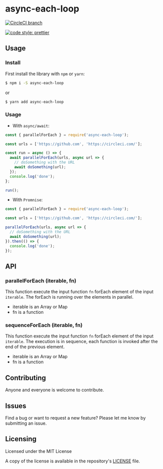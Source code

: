 # async-each-loop

[![CircleCI branch](https://img.shields.io/circleci/project/github/tsamaya/async-each-loop/master.svg)](https://circleci.com/gh/tsamaya/async-each-loop)

[![code style: prettier](https://img.shields.io/badge/code_style-prettier-ff69b4.svg?style=flat-square)](https://github.com/prettier/prettier)

## Usage

### Install

First install the library with `npm` or `yarn`:

```bash
$ npm i -S async-each-loop
```

or

```bash
$ yarn add async-each-loop
```

### Usage

- With `async/await`:

```js
const { parallelForEach } = require('async-each-loop');

const urls = ['https://github.com', 'https://circleci.com/'];

const run = async () => {
  await parallelForEach(urls, async url => {
    // doSomething with the URL
    await doSomething(url);
  });
  console.log('done');
};

run();
```

- With `Promnise`:

```js
const { parallelForEach } = require('async-each-loop');

const urls = ['https://github.com', 'https://circleci.com/'];

parallelForEach(urls, async url => {
  // doSomething with the URL
  await doSomething(url);
}).then(() => {
  console.log('done');
});
```

## API

### parallelForEach (iterable, fn)

This function execute the input function `fn` forEach element of the input `iterable`. The forEach is running over the elements in parallel.

- iterable is an Array or Map
- fn is a function

### sequenceForEach (iterable, fn)

This function execute the input function `fn` forEach element of the input `iterable`. The execution is in sequence, each function is invoked after the end of the previous element.

- iterable is an Array or Map
- fn is a function

## Contributing

Anyone and everyone is welcome to contribute.

## Issues

Find a bug or want to request a new feature? Please let me know by submitting an issue.

## Licensing

Licensed under the MIT License

A copy of the license is available in the repository's [LICENSE](LICENSE) file.
